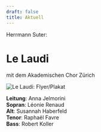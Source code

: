 ```yaml
---
draft: false
title: Aktuell
---
```

Herrmann Suter:  

# Le Laudi

mit dem Akademischen Chor Zürich

![Le Laudi: Flyer/Plakat](/images/fr-2017.jpg)

**Leitung**: Anna Jelmorini\
**Sopran**: Léonie Renaud\
**Alt**: Susannah Haberfeld\
**Tenor**: Raphaël Favre\
**Bass**: Robert Koller

